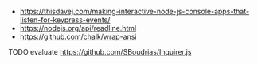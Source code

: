 
* https://thisdavej.com/making-interactive-node-js-console-apps-that-listen-for-keypress-events/
* https://nodejs.org/api/readline.html
* https://github.com/chalk/wrap-ansi

TODO evaluate https://github.com/SBoudrias/Inquirer.js
